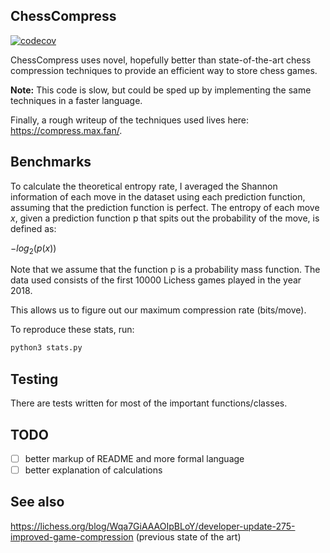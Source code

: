 ## ChessCompress
[![codecov](https://codecov.io/gh/InnovativeInventor/chesscompress/branch/master/graph/badge.svg)](https://codecov.io/gh/InnovativeInventor/chesscompress)

ChessCompress uses novel, hopefully better than state-of-the-art chess compression techniques to provide an efficient way to store chess games.

**Note:** This code is slow, but could be sped up by implementing the same techniques in a faster language.

Finally, a rough writeup of the techniques used lives here: https://compress.max.fan/.

## Benchmarks
To calculate the theoretical entropy rate, I averaged the Shannon information of each move in the dataset using each prediction function, assuming that the prediction function is perfect. The entropy of each move $x$, given a prediction function p that spits out the probability of the move, is defined as:

$-log_2(p(x))$

Note that we assume that the function p is a probability mass function. The data used consists of the first 10000 Lichess games played in the year 2018.

This allows us to figure out our maximum compression rate (bits/move).

To reproduce these stats, run:
```bash
python3 stats.py
```

## Testing
There are tests written for most of the important functions/classes.

## TODO
- [ ] better markup of README and more formal language
- [ ] better explanation of calculations

## See also
https://lichess.org/blog/Wqa7GiAAAOIpBLoY/developer-update-275-improved-game-compression (previous state of the art)
